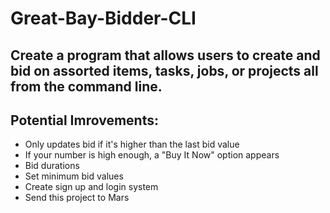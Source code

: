 # Great-Bay-Bidder-CLI

## Create a program that allows users to create and bid on assorted items, tasks, jobs, or projects all from the command line.

## Potential Imrovements:
* Only updates bid if it's higher than the last bid value
* If your number is high enough, a "Buy It Now" option appears
* Bid durations
* Set minimum bid values
* Create sign up and login system
* Send this project to Mars
